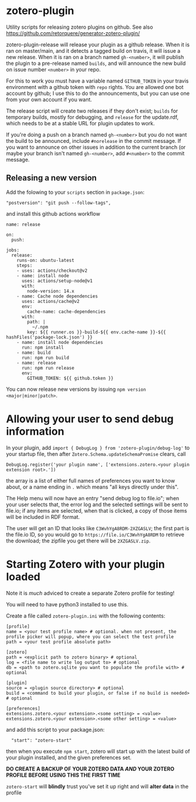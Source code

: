 # zotero-plugin

Utility scripts for releasing zotero plugins on github. See also https://github.com/retorquere/generator-zotero-plugin/

zotero-plugin-release will release your plugin as a github release.
When it is ran on master/main, and it detects a tagged build on travis,
it will issue a new release. When it is ran on a branch named
`gh-<number>`, it will publish the plugin to a pre-release named
`builds`, and will announce the new build on issue number `<number>`
in your repo.

For this to work you must have a variable named `GITHUB_TOKEN` in
your travis environment with a github token with `repo` rights. You
are allowed one bot account by github; I use this to do the
announcements, but you can use one from your own account if you
want.

The release script will create two releases if they don't exist;
`builds` for temporary builds, mostly for debugging, and `release`
for the update.rdf, which needs to be at a stable URL for plugin
updates to work.

If you're doing a push on a branch named `gh-<number>` but you do
not want the build to be announced, include `#norelease` in the
commit message. If you want to announce on other issues in addition
to the current branch (or maybe your branch isn't named `gh-<number>`,
add `#<number>` to the commit message.

## Releasing a new version

Add the folowing to your `scripts` section in `package.json`:

```
"postversion": "git push --follow-tags",
```

and install this github actions workflow

```
name: release

on:
  push:

jobs:
  release:
    runs-on: ubuntu-latest
    steps:
    - uses: actions/checkout@v2
    - name: install node
      uses: actions/setup-node@v1
      with:
        node-version: 14.x
    - name: Cache node dependencies
      uses: actions/cache@v2
      env:
        cache-name: cache-dependencies
      with:
        path: |
          ~/.npm
        key: ${{ runner.os }}-build-${{ env.cache-name }}-${{ hashFiles('package-lock.json') }}
    - name: install node dependencies
      run: npm install
    - name: build
      run: npm run build
    - name: release
      run: npm run release
      env:
        GITHUB_TOKEN: ${{ github.token }}
```

You can now release new versions by issuing `npm version <major|minor|patch>`.

# Allowing your user to send debug information

In your plugin, add `import { DebugLog } from 'zotero-plugin/debug-log'` to your startup file, then
after `Zotero.Schema.updateSchemaPromise` clears, call

```
DebugLog.register('your plugin name', ['extensions.zotero.<your plugin extension root>.'])
```

the array is a list of either full names of preferences you want to know about, or a name ending in `.` which means "all keys directly under this".

The Help menu will now have an entry "send debug log to file.io"; when your user selects that, the error log and the selected settings will be sent to file.io; if any items are selected, when that is clicked, a copy of those items will be included in RDF format.

The user will get an ID that looks like `C3WvhYgA8RDM-2XZGASLV`; the first part is the file.io ID, so you would go to `https://file.io/C3WvhYgA8RDM` to retrieve the download; the zipfile you get there will be `2XZGASLV.zip`.

# Starting Zotero with your plugin loaded

Note it is *much* adviced to create a separate Zotero profile for testing!

You will need to have python3 installed to use this.

Create a file called `zotero-plugin.ini` with the following contents:

```
[profile]
name = <your test profile name> # optional. when not present, the profile picker will popup, where you can select the test profile
path = <your test profile absolute path>

[zotero]
path = <explicit path to zotero binary> # optional
log = <file name to write log output to> # optional
db = <path to zotero.sqlite you want to populate the profile with> # optional

[plugin]
source = <plugin source directory> # optional
build = <command to build your plugin, or false if no build is needed> # optional

[preferences]
extensions.zotero.<your extension>.<some setting> = <value>
extensions.zotero.<your extension>.<some other setting> = <value>
```

and add this script to your package.json:

```
  "start": "zotero-start"
```

then when you execute `npm start`, zotero will start up with the latest build of your plugin installed, and the given preferences set.

**DO CREATE A BACKUP OF YOUR ZOTERO DATA *AND* YOUR ZOTERO PROFILE BEFORE USING THIS THE FIRST TIME**

`zotero-start` will **blindly** trust you've set it up right and will **alter data** in the profile
